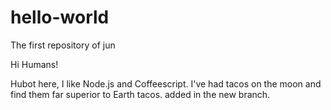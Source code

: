 # hello-world
The first repository of jun

Hi Humans!

Hubot here, I like Node.js and Coffeescript. I've had tacos on the moon and find them far superior to Earth tacos.
added in the new branch.
